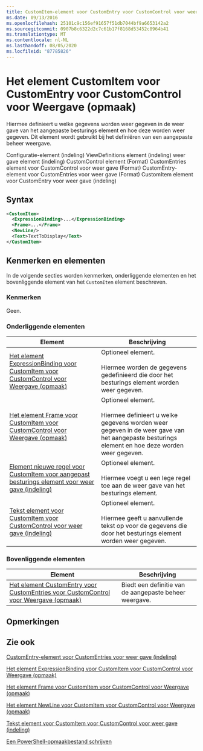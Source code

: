```yaml
---
title: CustomItem-element voor CustomEntry voor CustomControl voor weer gave (indeling) | Microsoft Docs
ms.date: 09/13/2016
ms.openlocfilehash: 25101c9c156ef91657f51db7044bf9a6653142a2
ms.sourcegitcommit: 0907b8c6322d2c7c61b17f8168d53452c8964b41
ms.translationtype: MT
ms.contentlocale: nl-NL
ms.lasthandoff: 08/05/2020
ms.locfileid: "87785826"
---
```

# <a name="customitem-element-for-customentry-for-customcontrol-for-view-format"></a>Het element CustomItem voor CustomEntry voor CustomControl voor Weergave (opmaak)

Hiermee definieert u welke gegevens worden weer gegeven in de weer gave van het aangepaste besturings element en hoe deze worden weer gegeven. Dit element wordt gebruikt bij het definiëren van een aangepaste beheer weergave.

Configuratie-element (indeling) ViewDefinitions element (indeling) weer gave element (indeling) CustomControl element (Format) CustomEntries element voor CustomControl voor weer gave (Format) CustomEntry-element voor CustomEntries voor weer gave (Format) CustomItem element voor CustomEntry voor weer gave (indeling)

## <a name="syntax"></a>Syntax

```xml
<CustomItem>
  <ExpressionBinding>...</ExpressionBinding>
  <Frame>...</Frame>
  <NewLine/>
  <Text>TextToDisplay</Text>
</CustomItem>
```

## <a name="attributes-and-elements"></a>Kenmerken en elementen

In de volgende secties worden kenmerken, onderliggende elementen en het bovenliggende element van het `CustomItem` element beschreven.

### <a name="attributes"></a>Kenmerken

Geen.

### <a name="child-elements"></a>Onderliggende elementen

|Element|Beschrijving|
|-------------|-----------------|
|[Het element ExpressionBinding voor CustomItem voor CustomControl voor Weergave (opmaak)](./expressionbinding-element-for-customitem-for-customcontrol-for-view-format.md)|Optioneel element.<br /><br /> Hiermee worden de gegevens gedefinieerd die door het besturings element worden weer gegeven.|
|[Het element Frame voor CustomItem voor CustomControl voor Weergave (opmaak)](./frame-element-for-customitem-for-customcontrol-for-view-format.md)|Optioneel element.<br /><br /> Hiermee definieert u welke gegevens worden weer gegeven in de weer gave van het aangepaste besturings element en hoe deze worden weer gegeven.|
|[Element nieuwe regel voor CustomItem voor aangepast besturings element voor weer gave (indeling)](./newline-element-for-customitem-for-customcontrol-for-view-format.md)|Optioneel element.<br /><br /> Hiermee voegt u een lege regel toe aan de weer gave van het besturings element.|
|[Tekst element voor CustomItem voor CustomControl voor weer gave (indeling)](./text-element-for-customitem-for-customview-for-view-format.md)|Optioneel element.<br /><br /> Hiermee geeft u aanvullende tekst op voor de gegevens die door het besturings element worden weer gegeven.|

### <a name="parent-elements"></a>Bovenliggende elementen

|Element|Beschrijving|
|-------------|-----------------|
|[Het element CustomEntry voor CustomEntries voor CustomControl voor Weergave (opmaak)](./customentry-element-for-customentries-for-customcontrol-for-view-format.md)|Biedt een definitie van de aangepaste beheer weergave.|

## <a name="remarks"></a>Opmerkingen

## <a name="see-also"></a>Zie ook

[CustomEntry-element voor CustomEntries voor weer gave (indeling)](./customentry-element-for-customentries-for-customcontrol-for-view-format.md)

[Het element ExpressionBinding voor CustomItem voor CustomControl voor Weergave (opmaak)](./expressionbinding-element-for-customitem-for-customcontrol-for-view-format.md)

[Het element Frame voor CustomItem voor CustomControl voor Weergave (opmaak)](./frame-element-for-customitem-for-customcontrol-for-view-format.md)

[Het element NewLine voor CustomItem voor CustomControl voor Weergave (opmaak)](./newline-element-for-customitem-for-customcontrol-for-view-format.md)

[Tekst element voor CustomItem voor CustomControl voor weer gave (indeling)](./text-element-for-customitem-for-customview-for-view-format.md)

[Een PowerShell-opmaakbestand schrijven](./writing-a-powershell-formatting-file.md)
